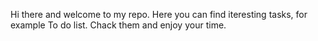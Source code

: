 Hi there and welcome to my repo. Here you can find iteresting tasks, for example To do list. Chack them and enjoy your time.
